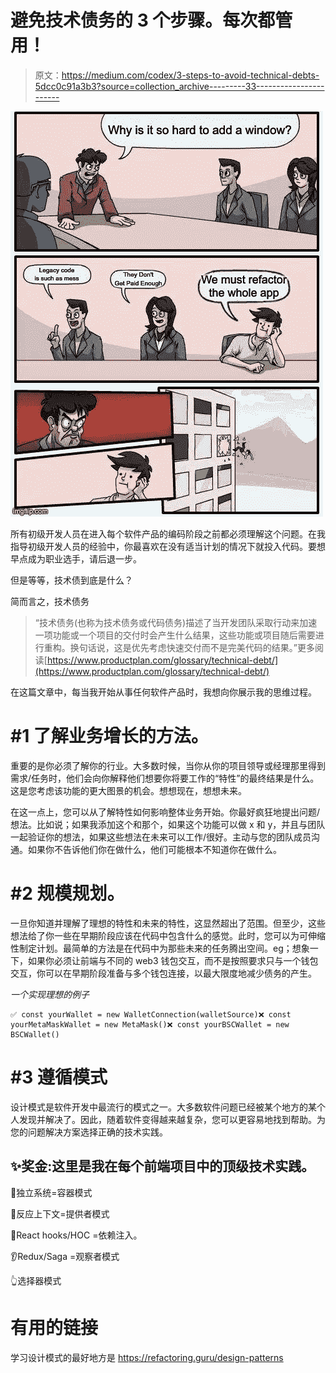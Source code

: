 # 避免技术债务的 3 个步骤。每次都管用！

> 原文：<https://medium.com/codex/3-steps-to-avoid-technical-debts-5dcc0c91a3b3?source=collection_archive---------33----------------------->

![](img/7f2b8f453c1a4953f29847cb477d5004.png)

所有初级开发人员在进入每个软件产品的编码阶段之前都必须理解这个问题。在我指导初级开发人员的经验中，你最喜欢在没有适当计划的情况下就投入代码。要想早点成为职业选手，请后退一步。

但是等等，技术债到底是什么？

简而言之，技术债务

> “技术债务(也称为技术债务或代码债务)描述了当开发团队采取行动来加速一项功能或一个项目的交付时会产生什么结果，这些功能或项目随后需要进行重构。换句话说，这是优先考虑快速交付而不是完美代码的结果。”更多阅读[https://www.productplan.com/glossary/technical-debt/](https://www.productplan.com/glossary/technical-debt/)

在这篇文章中，每当我开始从事任何软件产品时，我想向你展示我的思维过程。

# #1 了解业务增长的方法。

重要的是你必须了解你的行业。大多数时候，当你从你的项目领导或经理那里得到需求/任务时，他们会向你解释他们想要你将要工作的“特性”的最终结果是什么。这是您考虑该功能的更大图景的机会。想想现在，想想未来。

在这一点上，您可以从了解特性如何影响整体业务开始。你最好疯狂地提出问题/想法。比如说；如果我添加这个和那个，如果这个功能可以做 x 和 y，并且与团队一起验证你的想法，如果这些想法在未来可以工作/很好。主动与您的团队成员沟通。如果你不告诉他们你在做什么，他们可能根本不知道你在做什么。

# #2 规模规划。

一旦你知道并理解了理想的特性和未来的特性，这显然超出了范围。但至少，这些想法给了你一些在早期阶段应该在代码中包含什么的感觉。此时，您可以为可伸缩性制定计划。最简单的方法是在代码中为那些未来的任务腾出空间。eg；想象一下，如果你必须让前端与不同的 web3 钱包交互，而不是按照要求只与一个钱包交互，你可以在早期阶段准备与多个钱包连接，以最大限度地减少债务的产生。

*一个实现理想的例子*

```
✅ const yourWallet = new WalletConnection(walletSource)❌ const yourMetaMaskWallet = new MetaMask()❌ const yourBSCWallet = new BSCWallet()
```

# #3 遵循模式

设计模式是软件开发中最流行的模式之一。大多数软件问题已经被某个地方的某个人发现并解决了。因此，随着软件变得越来越复杂，您可以更容易地找到帮助。为您的问题解决方案选择正确的技术实践。

## ✨奖金:这里是我在每个前端项目中的顶级技术实践。

🐳独立系统=容器模式

📡反应上下文=提供者模式

💉React hooks/HOC =依赖注入。

👂Redux/Saga =观察者模式

👆选择器模式

# 有用的链接

学习设计模式的最好地方是 https://refactoring.guru/design-patterns